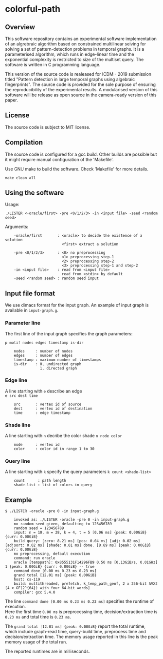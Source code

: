 # colorful-path

## Overview
This software repository contains an experimental software implementation of an algrebraic algorithm based on constrained multilinear seiving for solving a set of pattern-detection problems in temporal graphs. It is a parameterised algorithm, which runs in edge-linear time and the exponential complexity is restricted to size of the multiset query. The software is written in C programming language.

This version of the source code is realeased for ICDM - 2019 submission titled "Pattern detection in large temporal graphs using algebraic fingerprints". The source code is provided for the sole purpose of ensuring the reproducibility of the experimental results. A modularised version of this software will be release as open source in the camera-ready version of this paper.

## License
The source code is subject to MIT license.

## Compilation
The source code is configured for a gcc build. Other builds are possible but it might require manual configuration of the 'Makefile'.

Use GNU make to build the software. Check 'Makefile' for more details.

`make clean all`

## Using the software
Usage: 

`./LISTER <-oracle/first> -pre <0/1/2/3> -in <input file> -seed <random seed>`

Arguments:

        -oracle/first       : <oracle> to decide the existence of a solution
                              <first> extract a solution
                             
        -pre <0/1/2/3>      : <0> no preprocessing
                              <1> preprocessing step-1
                              <2> preprocessing step-2
                              <3> preprocessing step-1 and step-2
        -in <input file>    : read from <input file>
                              read from <stdin> by default
        -seed <random seed> : random seed input

## Input file format
We use dimacs format for the input graph. An example of input graph is available in `input-graph.g`.

### Parameter line
The first line of the input graph specifies the graph parameters:

`p motif nodes edges timestamp is-dir`  

        nodes     : number of nodes
        edges     : number of edges
        timestamp : maximum number of timestamps
        is-dir    : 0, undirected graph
                    1, directed graph

### Edge line
A line starting with `e` describe an edge  
`e src dest time`    
       
        src       : vertex id of source  
        dest      : vertex id of destination  
        time      : edge timestamp  

### Shade line
A line starting with `n` decribe the color shade
`n node color`

        node      : vertex id
        color     : color id in range 1 to 30
        
### Query line
A line starting with `k` specify the query parameters
`k count <shade-list>`
 
        count      : path length
        shade-list : list of colors in query
        
## Example

`$ ./LISTER -oracle -pre 0 -in input-graph.g`  
        
        invoked as: ./LISTER -oracle -pre 0 -in input-graph.g  
        no random seed given, defaulting to 123456789  
        random seed = 123456789  
        input: n = 10, m = 28, k = 4, t = 5 [0.06 ms] {peak: 0.00GiB} {curr: 0.00GiB}  
        build query: [zero: 8.21 ms] [pos: 0.04 ms] [adj: 0.02 ms] [adjsort: 0.02 ms] [shade: 0.01 ms] done. [8.89 ms] {peak: 0.00GiB} {curr: 0.00GiB}  
        no preprocessing, default execution  
        command: run oracle  
        oracle [temppath]: 0x8555131F14296FB9 0.50 ms [0.13GiB/s, 0.01GHz] 1 {peak: 0.00GiB} {curr: 0.00GiB} -- true
        command done [0.00 ms 0.23 ms 0.23 ms]  
        grand total [12.01 ms] {peak: 0.00GiB}  
        host: cs-119  
        build: multithreaded, prefetch, k_temp_path_genf, 2 x 256-bit AVX2 [4 x GF(2^{64}) with four 64-bit words] 
        compiler: gcc 5.4.0

The line `command done [0.00 ms 0.23 ms 0.23 ms]` specifies the runtime of execution.  
Here the first time `0.00 ms` is preprocessing time, decision/extraction time is `0.23 ms` and total time is `0.23 ms`.  

The `grand total [12.01 ms] {peak: 0.00GiB}` report the total runtime, which include graph-read time, query-build time, preprocess time and decision/extraction time. The memory usage reported in this line is the peak memory usage of the total run.

The reported runtimes are in milliseconds.
